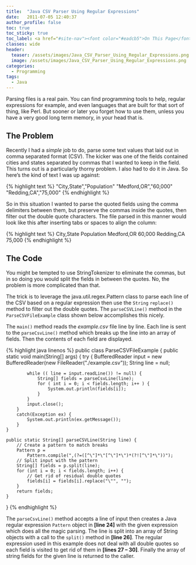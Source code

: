 ```yaml
---
title:  "Java CSV Parser Using Regular Expressions"
date:   2011-07-05 12:40:37
author_profile: false
toc: true
toc_sticky: true
toc_label: <a href="#site-nav"><font color="#eadcb5">On This Page</font></a>
classes: wide
header:
  teaser: /assets/images/Java_CSV_Parser_Using_Regular_Expressions.png
  image: /assets/images/Java_CSV_Parser_Using_Regular_Expressions.png
categories: 
  - Programming
tags: 
  - Java
---
```


Parsing files is a real pain. You can find programming tools to help, regular expressions for example, and even languages that are built for that sort of thing, like Perl.  But sooner or later you forget how to use them, unless you have a very good long term memory, in your head that is.

## The Problem

Recently I had a *simple* job to do, parse some text values that laid out in comma separated format (CSV). The kicker was one of the fields contained cities and states separated by commas that I wanted to keep in the field. This turns out is a particularly thorny problem. I also had to do it in Java. So here’s the kind of text I was up against:

{% highlight text %}
"City,State","Population"
"Medford,OR","60,000"
"Redding,CA","75,000"
{% endhighlight %}

So in this situation I wanted to parse the quoted fields using the comma delimiters between them, but preserve the commas inside the quotes, then filter out the double quote characters.  The file parsed in this manner would look like this after inserting tabs or spaces to align the column:

{% highlight text %}
City,State Population
Medford,OR 60,000
Redding,CA 75,000
{% endhighlight %}


## The Code

You might be tempted to use StringTokenizer to eliminate the commas, but in so doing you would split the fields in between the quotes.  No, the problem is more complicated than that.

The trick is to leverage the java.util.regex.Pattern class to parse each line of the CSV based on a regular expression then use the `String` `replace()` method to filter out the double quotes.  The `parseCSVLine()` method in the `ParseCSVFileExample` class shown below accomplishes this nicely.

The `main()` method reads the *example.csv* file line by line. Each line is sent to the `parseCsvLine()` method which breaks up the line into an array of fields.  Then the contents of each field are displayed.

{% highlight java linenos %}
public class ParseCSVFileExample {
    public static void main(String[] args) {
        try {
            BufferedReader input = new
            BufferedReader(new FileReader("./example.csv"));
            String line = null;

            while (( line = input.readLine()) != null) {
                String[] fields = parseCsvLine(line);
                for ( int i = 0; i < fields.length; i++ ) {
                    System.out.println(fields[i]);
                }
            }
            input.close();
        }
        catch(Exception ex) {
            System.out.println(ex.getMessage());
        }
    }

    public static String[] parseCSVLine(String line) {
        // Create a pattern to match breaks
        Pattern p =
            Pattern.compile(",(?=([^\"]*\"[^\"]*\")*(?![^\"]*\"))");
        // Split input with the pattern
        String[] fields = p.split(line);
        for (int i = 0; i < fields.length; i++) {
            // Get rid of residual double quotes
            fields[i] = fields[i].replace("\"", "");
        }
        return fields;
    }
}
{% endhighlight %}

The `parseCsvLine()` method accepts a line of input then creates a Java regular expression `Pattern` object in **[line 24]** with the given expression which does all the magic parsing. The line is split into an array of String objects with a call to the `split()` method in **[line 26]**. The regular expression used in this example does not deal with all double quotes so each field is visited to get rid of them in **[lines 27 – 30]**. Finally the array of string fields for the given line is returned to the caller.
